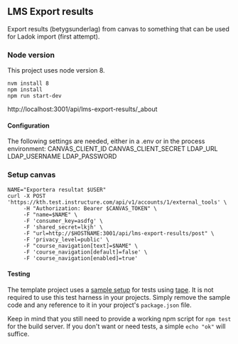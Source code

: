 ## LMS Export results

Export results (betygsunderlag) from canvas to something that can be
used for Ladok import (first attempt).

### Node version

This project uses node version 8.

    nvm install 8
    npm install
    npm run start-dev

http://localhost:3001/api/lms-export-results/_about

#### Configuration

The following settings are needed, either in a .env or in the process
environment:
CANVAS_CLIENT_ID
CANVAS_CLIENT_SECRET
LDAP_URL
LDAP_USERNAME
LDAP_PASSWORD

### Setup canvas

```
NAME="Exportera resultat $USER"
curl -X POST 'https://kth.test.instructure.com/api/v1/accounts/1/external_tools' \
     -H "Authorization: Bearer $CANVAS_TOKEN" \
     -F "name=$NAME" \
     -F 'consumer_key=asdfg' \
     -F 'shared_secret=lkjh' \
     -F "url=http://$HOSTNAME:3001/api/lms-export-results/post" \
     -F 'privacy_level=public' \
     -F "course_navigation[text]=$NAME" \
     -F 'course_navigation[default]=false' \
     -F 'course_navigation[enabled]=true'
```

#### Testing

The template project uses a [sample setup][sample-test] for
tests using [tape][tape]. It is not required to use this test
harness in your projects. Simply remove the sample code and
any reference to it in your project's `package.json` file.

Keep in mind that you still need to provide a working npm
script for `npm test` for the build server. If you don't want
or need tests, a simple `echo "ok"` will suffice.

[api]: https://github.com/KTH/node-api
[web]: https://github.com/KTH/node-web
[tape]: https://github.com/substack/tape
[sample-test]: test/unit/specs/sampleCtrl-test.js
[swagger]: http://swagger.io/
